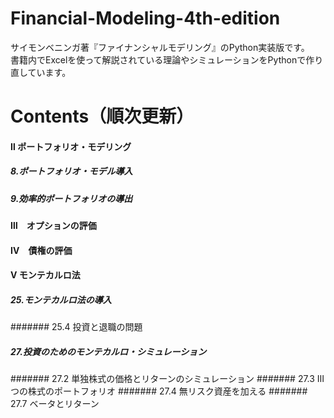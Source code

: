 # Financial-Modeling-4th-edition  

サイモンベニンガ著『ファイナンシャルモデリング』のPython実装版です。  
書籍内でExcelを使って解説されている理論やシミュレーションをPythonで作り直しています。

# Contents（順次更新）
#### Ⅱ ポートフォリオ・モデリング  
  ##### 8.ポートフォリオ・モデル導入  
  ##### 9.効率的ポートフォリオの導出  

#### Ⅲ　オプションの評価
#### Ⅳ　債権の評価
#### Ⅴ モンテカルロ法  
  ##### 25.モンテカルロ法の導入
  ####### 25.4 投資と退職の問題

  ##### 27.投資のためのモンテカルロ・シミュレーション
  ####### 27.2 単独株式の価格とリターンのシミュレーション
  ####### 27.3 Ⅲつの株式のポートフォリオ
  ####### 27.4 無リスク資産を加える
  ####### 27.7 ベータとリターン
